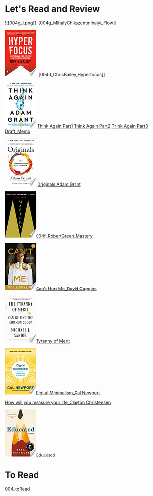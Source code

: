 # Let's Read and Review

![[004g_i.png]]
[[004g_MihalyChikszentmihalyi_Flow]]

![](hyper.png)
[[004d_ChrisBailey_Hyperfocus]]

![](thi.png) 
[Think Again Part1](004b1_AdamGrant_ThinkAgain_Part1.md) 
[Think Again Part2](004b2_AdamGrant_ThinkAgain_Part2.md) 
[Think Again Part3](004b3_AdamGrant_ThinkAgain_Part3.md) 
[ Draft_Memo ](004b_AdamGrant_ThinkAgain_memo.md) 

![](ori.png)
[Originals Adam Grant](004a_AdamGrant_Originals.md)
 
![](mas.png)[004f_RobertGreen_Mastery](004f_RobertGreen_Mastery.md)

![](cant.png)[Can't Hurt Me_David Goggins](004e_DavidGoggins_CantHurtMe.md)


![](tyr.png)[Tyranny of Merit]()

![](dig.png)[Digital Minimalism_Cal Newport]()

[How will you measure your life_Clayton Christensen]()

![](edu.png)[Educated]()



# To Read
[004_toRead](004_toRead.md)
